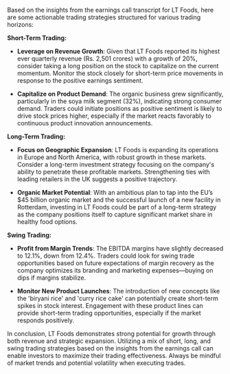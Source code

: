 Based on the insights from the earnings call transcript for LT Foods, here are some actionable trading strategies structured for various trading horizons:

**Short-Term Trading:**
- **Leverage on Revenue Growth**: Given that LT Foods reported its highest ever quarterly revenue (Rs. 2,501 crores) with a growth of 20%, consider taking a long position on the stock to capitalize on the current momentum. Monitor the stock closely for short-term price movements in response to the positive earnings sentiment.
  
- **Capitalize on Product Demand**: The organic business grew significantly, particularly in the soya milk segment (32%), indicating strong consumer demand. Traders could initiate positions as positive sentiment is likely to drive stock prices higher, especially if the market reacts favorably to continuous product innovation announcements.

**Long-Term Trading:**
- **Focus on Geographic Expansion**: LT Foods is expanding its operations in Europe and North America, with robust growth in these markets. Consider a long-term investment strategy focusing on the company's ability to penetrate these profitable markets. Strengthening ties with leading retailers in the UK suggests a positive trajectory.
  
- **Organic Market Potential**: With an ambitious plan to tap into the EU’s $45 billion organic market and the successful launch of a new facility in Rotterdam, investing in LT Foods could be part of a long-term strategy as the company positions itself to capture significant market share in healthy food options.

**Swing Trading:**
- **Profit from Margin Trends**: The EBITDA margins have slightly decreased to 12.1%, down from 12.4%. Traders could look for swing trade opportunities based on future expectations of margin recovery as the company optimizes its branding and marketing expenses—buying on dips if margins stabilize.
  
- **Monitor New Product Launches**: The introduction of new concepts like the 'biryani rice' and 'curry rice cake' can potentially create short-term spikes in stock interest. Engagement with these product lines can provide short-term trading opportunities, especially if the market responds positively.

In conclusion, LT Foods demonstrates strong potential for growth through both revenue and strategic expansion. Utilizing a mix of short, long, and swing trading strategies based on the insights from the earnings call can enable investors to maximize their trading effectiveness. Always be mindful of market trends and potential volatility when executing trades.